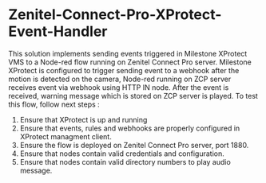 # Zenitel-Connect-Pro-XProtect-Event-Handler
This solution implements sending events triggered in Milestone XProtect VMS to a Node-red flow running on Zenitel Connect Pro server. Milestone XProtect is configured to trigger sending event to a webhook after the motion is detected on the camera, Node-red running on ZCP server receives event via webhook using HTTP IN node. After the event is received, warning message which is stored on ZCP server is played.
To test this flow, follow next steps : 
1. Ensure that XProtect is up and running
2. Ensure that events, rules and webhooks are properly configured in XProtect managment client.
3. Ensure the flow is deployed on Zenitel Connect Pro server, port 1880.
4. Ensure that nodes contain valid credentials and configuration.
5. Ensure that nodes contain valid directory numbers to play audio message.
